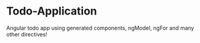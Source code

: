# Todo-Application
Angular todo app using generated components, ngModel, ngFor and many other directives!
